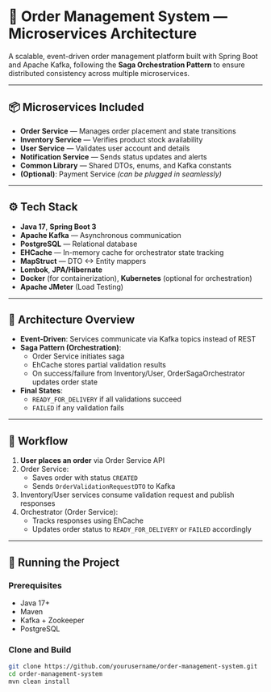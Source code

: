 # 🛒 Order Management System — Microservices Architecture

A scalable, event-driven order management platform built with Spring Boot and Apache Kafka, following the **Saga Orchestration Pattern** to ensure distributed consistency across multiple microservices.

---

## 📦 Microservices Included

- **Order Service** — Manages order placement and state transitions
- **Inventory Service** — Verifies product stock availability
- **User Service** — Validates user account and details
- **Notification Service** — Sends status updates and alerts
- **Common Library** — Shared DTOs, enums, and Kafka constants
- **(Optional)**: Payment Service *(can be plugged in seamlessly)*

---

## ⚙️ Tech Stack

- **Java 17**, **Spring Boot 3**
- **Apache Kafka** — Asynchronous communication
- **PostgreSQL** — Relational database
- **EHCache** — In-memory cache for orchestrator state tracking
- **MapStruct** — DTO <-> Entity mappers
- **Lombok**, **JPA/Hibernate**
- **Docker** (for containerization), **Kubernetes** (optional for orchestration)
- **Apache JMeter** (Load Testing)

---

## 🧩 Architecture Overview

- **Event-Driven**: Services communicate via Kafka topics instead of REST
- **Saga Pattern (Orchestration)**: 
  - Order Service initiates saga
  - EhCache stores partial validation results
  - On success/failure from Inventory/User, OrderSagaOrchestrator updates order state
- **Final States**: 
  - `READY_FOR_DELIVERY` if all validations succeed
  - `FAILED` if any validation fails
---

## 🔄 Workflow

1. **User places an order** via Order Service API
2. Order Service:
   - Saves order with status `CREATED`
   - Sends `OrderValidationRequestDTO` to Kafka
3. Inventory/User services consume validation request and publish responses
4. Orchestrator (Order Service):
   - Tracks responses using EhCache
   - Updates order status to `READY_FOR_DELIVERY` or `FAILED` accordingly

---

## 🚀 Running the Project

### Prerequisites
- Java 17+
- Maven
- Kafka + Zookeeper
- PostgreSQL

### Clone and Build

```bash
git clone https://github.com/yourusername/order-management-system.git
cd order-management-system
mvn clean install
